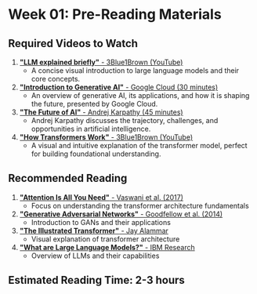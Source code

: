 # Week 01: Pre-Reading Materials

## Required Videos to Watch
1. [**"LLM explained briefly"** - 3Blue1Brown (YouTube)](https://youtu.be/LPZh9BOjkQs)
   - A concise visual introduction to large language models and their core concepts.
2. [**"Introduction to Generative AI"** - Google Cloud (30 minutes)](https://www.youtube.com/watch?v=G2fqAlgmoPo)
   - An overview of generative AI, its applications, and how it is shaping the future, presented by Google Cloud.
3. [**"The Future of AI"** - Andrej Karpathy (45 minutes)](https://www.youtube.com/watch?v=zjkBMFhNj_g)
   - Andrej Karpathy discusses the trajectory, challenges, and opportunities in artificial intelligence.
4. [**"How Transformers Work"** - 3Blue1Brown (YouTube)](https://www.youtube.com/watch?v=4Bdc55j80l8)
   - A visual and intuitive explanation of the transformer model, perfect for building foundational understanding.

## Recommended Reading
1. [**"Attention Is All You Need"** - Vaswani et al. (2017)](https://arxiv.org/pdf/1706.03762v3.pdf)
   - Focus on understanding the transformer architecture fundamentals
2. [**"Generative Adversarial Networks"** - Goodfellow et al. (2014)](https://arxiv.org/pdf/1406.2661.pdf)
   - Introduction to GANs and their applications
3. [**"The Illustrated Transformer"** - Jay Alammar](http://jalammar.github.io/illustrated-transformer/)
   - Visual explanation of transformer architecture
4. [**"What are Large Language Models?"** - IBM Research](https://www.ibm.com/think/topics/large-language-models)
   - Overview of LLMs and their capabilities

## Estimated Reading Time: 2-3 hours 